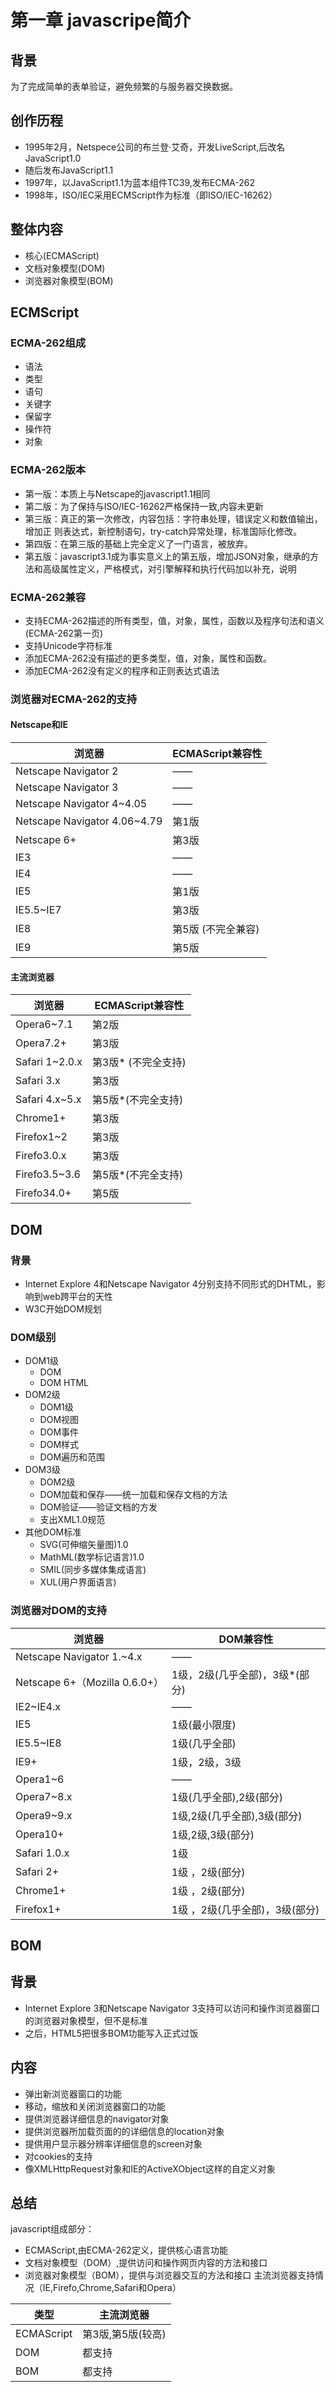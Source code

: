 # 第一章 javascripe简介
## 背景
为了完成简单的表单验证，避免频繁的与服务器交换数据。
## 创作历程
 - 1995年2月，Netspece公司的布兰登·艾奇，开发LiveScript,后改名JavaScript1.0
 - 随后发布JavaScript1.1
 - 1997年，以JavaScript1.1为蓝本组件TC39,发布ECMA-262
 - 1998年，ISO/IEC采用ECMScript作为标准（即ISO/IEC-16262）
## 整体内容
 - 核心(ECMAScript)
 - 文档对象模型(DOM)
 - 浏览器对象模型(BOM)
## ECMScript
### ECMA-262组成
 - 语法
 - 类型
 - 语句
 - 关键字
 - 保留字
 - 操作符
 - 对象
### ECMA-262版本
 - 第一版：本质上与Netscape的javascript1.1相同
 - 第二版：为了保持与ISO/IEC-16262严格保持一致,内容未更新
 - 第三版：真正的第一次修改，内容包括：字符串处理，错误定义和数值输出，增加正		   	则表达式，新控制语句，try-catch异常处理，标准国际化修改。
 - 第四版：在第三版的基础上完全定义了一门语言，被放弃。
 - 第五版：javascript3.1成为事实意义上的第五版，增加JSON对象，继承的方法和高级属性定义，严格模式，对引擎解释和执行代码加以补充，说明
### ECMA-262兼容
 - 支持ECMA-262描述的所有类型，值，对象，属性，函数以及程序句法和语义(ECMA-262第一页)
 - 支持Unicode字符标准
 - 添加ECMA-262没有描述的更多类型，值，对象，属性和函数。
 - 添加ECMA-262没有定义的程序和正则表达式语法
### 浏览器对ECMA-262的支持
#### Netscape和IE
| 浏览器 |ECMAScript兼容性 |
|--|--|
|Netscape Navigator 2  |——  |
|Netscape Navigator 3  |——  |
|Netscape Navigator 4~4.05  |——  |
|Netscape Navigator 4.06~4.79  |第1版  |
|Netscape 6+|第3版  |
|IE3|—— |
|IE4|—— |
|IE5|第1版 |
|IE5.5~IE7|第3版 |
|IE8|第5版 (不完全兼容)|
|IE9|第5版 |
#### 主流浏览器
| 浏览器 |ECMAScript兼容性 |
|--|--|
|Opera6~7.1  |第2版 |
|Opera7.2+   |第3版  |
|Safari 1~2.0.x|第3版* (不完全支持) |
|Safari 3.x|第3版  |
|Safari 4.x~5.x|第5版*(不完全支持)  |
|Chrome1+ |第3版  |
|Firefox1~2|第3版  |
|Firefo3.0.x|第3版 |
|Firefo3.5~3.6|第5版*(不完全支持) |
|Firefo34.0+|第5版 |
## DOM
### 背景
 - Internet Explore 4和Netscape Navigator 4分别支持不同形式的DHTML，影响到web跨平台的天性
 - W3C开始DOM规划
### DOM级别
 - DOM1级
 	- DOM
 	- DOM HTML
 - DOM2级
 	-  DOM1级
 	- DOM视图
 	- DOM事件
 	- DOM样式
 	- DOM遍历和范围
 - DOM3级
 	- DOM2级
 	- DOM加载和保存——统一加载和保存文档的方法
 	- DOM验证——验证文档的方发
 	- 支出XML1.0规范
 - 其他DOM标准
 	- SVG(可伸缩矢量图)1.0
 	- MathML(数学标记语言)1.0
	- SMIL(同步多媒体集成语言)
	- XUL(用户界面语言)
### 浏览器对DOM的支持
| 浏览器 | DOM兼容性 |
|--|--|
| Netscape Navigator 1.~4.x | —— |
| Netscape 6+（Mozilla 0.6.0+）| 1级，2级(几乎全部)，3级*(部分)|
| IE2~IE4.x| —— |
| IE5| 1级(最小限度) |
| IE5.5~IE8| 1级(几乎全部) |
| IE9+| 1级，2级，3级 |
| Opera1~6| —— |
| Opera7~8.x| 1级(几乎全部),2级(部分) |
| Opera9~9.x| 1级,2级(几乎全部),3级(部分) |
| Opera10+| 1级,2级,3级(部分) |
| Safari 1.0.x| 1级 |
| Safari 2+| 1级 ，2级(部分)|
| Chrome1+| 1级 ，2级(部分)|
| Firefox1+| 1级 ，2级(几乎全部)，3级(部分)|
## BOM
##  背景
 - Internet Explore 3和Netscape Navigator 3支持可以访问和操作浏览器窗口的浏览器对象模型，但不是标准
 - 之后，HTML5把很多BOM功能写入正式过饭
## 内容
 - 弹出新浏览器窗口的功能
 - 移动，缩放和关闭浏览器窗口的功能
 - 提供浏览器详细信息的navigator对象
 - 提供浏览器所加载页面的的详细信息的location对象
 - 提供用户显示器分辨率详细信息的screen对象
 - 对cookies的支持
 - 像XMLHttpRequest对象和IE的ActiveXObject这样的自定义对象
## 总结
javascript组成部分：
 - ECMAScript,由ECMA-262定义，提供核心语言功能
 - 文档对象模型（DOM）,提供访问和操作网页内容的方法和接口
 - 浏览器对象模型（BOM），提供与浏览器交互的方法和接口
主流浏览器支持情况（IE,Firefo,Chrome,Safari和Opera）

| 类型 | 主流浏览器 |
|--|--|
| ECMAScript | 第3版,第5版(较高) |
| DOM | 都支持|
| BOM | 都支持|


